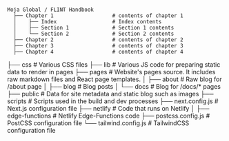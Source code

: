 ```text

Moja Global / FLINT Handbook  
  ├── Chapter 1                   # contents of chapter 1
  │    ├── Index                  # Index contents
  │    ├── Section 1              # Section 1 contents
  │    └── Section 2              # Section 2 contents
  ├── Chapter 2                   # contents of chapter 2
  ├── Chapter 3                   # contents of chapter 3
  ├── Chapter 4                   # contents of chapter 4
```
  
  
  ├── css                         # Various CSS files
  ├── lib                         # Various JS code for preparing static data to render in pages
  ├── pages                       # Website's pages source. It includes raw markdown files and React page templates.
  │    ├── about                  # Raw blog for /about page
  │    ├── blog                   # Blog posts
  │    └── docs                   # Blog for /docs/* pages
  ├── public                      # Data for site metadata and static blog such as images
  ├── scripts                     # Scripts used in the build and dev processes
  ├── next.config.js              # Next.js configuration file
  ├── netlify                     # Code that runs on Netlify
  │    ├── edge-functions         # Netlify Edge-Functions code
  ├── postcss.config.js           # PostCSS configuration file
  └── tailwind.config.js          # TailwindCSS configuration file
